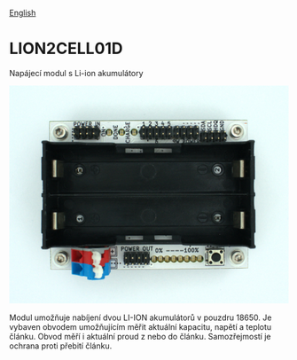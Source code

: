 
[English](./README.md)
<!--- module --->
# LION2CELL01D
<!--- Emodule --->

<!--- subtitle --->Napájecí modul s Li-ion akumulátory<!--- Esubtitle --->

![LION2CELL01D](/doc/img/LION2CELL01D_top_big.jpg)

<!--- description --->Modul umožňuje nabíjení dvou LI-ION akumulátorů v pouzdru 18650. Je vybaven obvodem umožňujícím měřit aktuální kapacitu, napětí a teplotu článku. Obvod měří i aktuální proud z nebo do článku. Samozřejmostí je ochrana proti přebití článku.<!--- Edescription --->
            